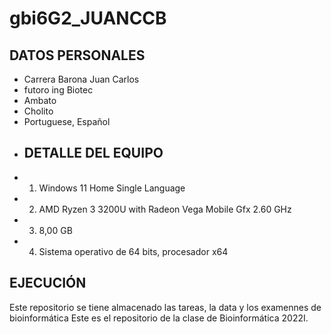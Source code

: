 # gbi6G2_JUANCCB
## DATOS PERSONALES 
- Carrera Barona Juan Carlos 
- futoro ing Biotec
- Ambato 
- Cholito 
- Portuguese, Español 
- ## DETALLE DEL EQUIPO 
- 1. Windows 11 Home Single Language
- 2. AMD Ryzen 3 3200U with Radeon Vega Mobile Gfx     2.60 GHz
- 3. 8,00 GB 
- 4. Sistema operativo de 64 bits, procesador x64
## EJECUCIÓN 
Este repositorio se tiene almacenado las tareas, la data y los examennes de bioinformática 
Este es el repositorio de la clase de Bioinformática 2022I. 

